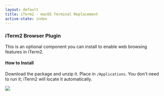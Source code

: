 ```yaml
---
layout: default
title: iTerm2 - macOS Terminal Replacement
active-state: index
---
```


### iTerm2 Browser Plugin
This is an optional component you can install to enable web browsing features in iTerm2.

#### How to Install
Download the package and unzip it. Place in `/Applications`. You don't need to run it; iTerm2 will locate it automatically.

<div class="text-center">
        <a href="https://iterm2.com/downloads/browser-plugin/iTermBrowserPlugin-1.0.zip"><img src="img/download-button.png"></a>
</div>
